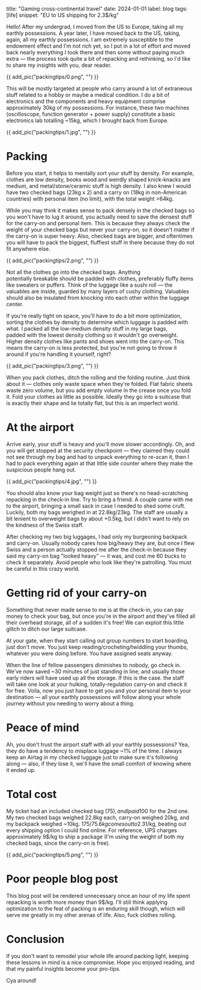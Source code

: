 title: "Gaming cross-continental travel"
date: 2024-01-01
label: blog
tags: [life]
snippet: "EU to US shipping for 2.3$/kg"

Hello! After my undergrad, I moved from the US to Europe, taking all my earthly possessions. A year later, I have moved back to the US, taking, again, all my earthly possessions. I am extremely susceptible to the endowment effect and I'm not rich yet, so I put in a lot of effort and moved back nearly everything I took there and then some without paying much extra — the process took quite a bit of repacking and rethinking, so I'd like to share my insights with you, dear reader. 

{{ add_pic("packingtips/0.png", "") }}

This will be mostly targeted at people who carry around a lot of extraneous stuff related to a hobby or maybe a medical condition. I do a bit of electronics and the components and heavy equipment comprise approximately 30kg of my possessions. For instance, these two machines (oscilloscope, function generator + power supply) constitute a basic electronics lab totalling ~15kg, which I brought back from Europe. 

{{ add_pic("packingtips/1.jpg", "") }}

# Packing

Before you start, it helps to mentally sort your stuff by density. For example, clothes are low density, books wood and weirdly shaped knick-knacks are medium, and metal/stone/ceramic stuff is high density. I also knew I would have two checked bags (23kg x 2) and a carry on (18kg in non-American countries) with personal item (no limit), with the total weight >64kg.

While you may think it makes sense to pack densely in the checked bags so you won't have to lug it around, you actually need to save the densest stuff for the carry-on and personal item. This is because they always check the weight of your checked bags but never your carry-on, so it doesn't matter if the carry-on is super heavy. Also, checked bags are bigger, and oftentimes you will have to pack the biggest, fluffiest stuff in there because they do not fit anywhere else.

{{ add_pic("packingtips/2.png", "") }}

Not all the clothes go into the checked bags. Anything potentially breakable should be padded with clothes, preferably fluffy items like sweaters or puffers. Think of the luggage like a sushi roll — the valuables are inside, guarded by many layers of cushy clothing. Valuables should also be insulated from knocking into each other within the luggage center.

If you're really tight on space, you'll have to do a bit more optimization, sorting the clothes by density to determine which luggage is padded with what. I packed all the low-medium density stuff in my large bags, padded with the lowest density clothing so it wouldn't go overweight. Higher density clothes like pants and shoes went into the carry-on. This means the carry-on is less protected, but you're not going to throw it around if you're handling it yourself, right?

{{ add_pic("packingtips/3.png", "") }}

When you pack clothes, ditch the rolling and the folding routine. Just think about it — clothes only waste space when they're folded. Flat fabric sheets waste zero volume, but you add empty volume in the crease once you fold it. Fold your clothes as little as possible. Ideally they go into a suitcase that is exactly their shape and lie totally flat, but this is an imperfect world. 

# At the airport

Arrive early, your stuff is heavy and you'll move slower accordingly. Oh, and you will get stopped at the security checkpoint — they claimed they could not see through my bag and had to unpack everything to re-scan it, then I had to pack everything again at that little side counter where they make the suspicious people hang out. 

{{ add_pic("packingtips/4.jpg", "") }}

You should also know your bag weight just so there's no head-scratching repacking in the check-in line. Try to bring a friend. A couple came with me to the airport, bringing a small sack in case I needed to shed some cruft. Luckily, both my bags werighed in at 22.8kg/23kg. The staff are usually a bit lenient to overweight bags by about +0.5kg, but I didn't want to rely on the kindness of the Swiss staff. 

After checking my two big luggages, I had only my burgeoning backpack and carry-on. Usually nobody cares how big/heavy they are, but once I flew Swiss and a person actually stopped me after the check-in because they said my carry-on bag "looked heavy" — it was, and cost me 60 bucks to check it separately. Avoid people who look like they're patrolling. You must be careful in this crazy world.

# Getting rid of your carry-on

Something that never made sense to me is at the check-in, you can pay money to check your bag, but once you're in the airport and they've filled all their overhead storage, all of a sudden it's free! We can exploit this little glitch to ditch our large suitcase.

At your gate, when they start calling out group numbers to start boarding, just don't move. You just keep reading/crocheting/twiddling your thumbs, whatever you were doing before. You have assigned seats anyway.

When the line of fellow passengers diminishes to nobody, go check in. We've now saved ~30 minutes of just standing in line, and usually those early riders will have used up all the storage. If this is the case. the staff will take one look at your hulking, totally-regulation carry-on and check it for free. Voila, now you just have to get you and your personal item to your destination — all your earthly possessions will follow along your whole journey without you needing to worry about a thing.

# Peace of mind

Ah, you don't trust the airport staff with all your earthly possessions? Yea, they do have a tendency to misplace luggage ~1% of the time. I always keep an Airtag in my checked luggage just to make sure it's following along — also, if they lose it, we'll have the small comfort of knowing where it ended up.

# Total cost

My ticket had an included checked bag (75$), and I paid 100$ for the 2nd one. My two checked bags weighed 22.8kg each, carry-on weighed 20kg, and my backpack weighed ~10kg. 175$/75.6kg comes out to 2.31$/kg, beating out every shipping option I could find online. For reference, UPS charges approximately 9$/kg to ship a package (I'm using the weight of both my checked bags, since the carry-on is free).

{{ add_pic("packingtips/5.png", "") }}

# Poor people blog post

This blog post will be rendered unnecessary once an hour of my life spent repacking is worth more money than 9$/kg. I'll still think applying optimization to the feat of packing is an enduring skill though, which will serve me greatly in my other arenas of life. Also, fuck clothes rolling.

# Conclusion

If you don't want to remodel your whole life around packing light, keeping these lessons in mind is a nice compromise. Hope you enjoyed reading, and that my painful insights become your pro-tips.

Cya around!
